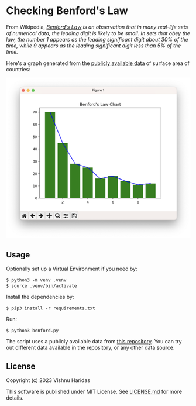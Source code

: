 # Checking Benford's Law

From Wikipedia, _[Benford's Law](https://en.wikipedia.org/wiki/Benford%27s_law) is an observation that in many real-life sets of numerical data, the leading digit is likely to be small. In sets that obey the law, the number 1 appears as the leading significant digit about 30% of the time, while 9 appears as the leading significant digit less than 5% of the time._

Here's a graph generated from the [publicly available data](https://github.com/samayo/country-json/blob/master/src/country-by-surface-area.json) of surface area of countries:

![Screenshot of Bar Chart showing Benford's Law](media/screenshot.png)

## Usage

Optionally set up a Virtual Environment if you need by:
```shell
$ python3 -m venv .venv
$ source .venv/bin/activate
```

Install the dependencies by:
```shell
$ pip3 install -r requirements.txt
```

Run:
```shell
$ python3 benford.py
```

The script uses a publicly available data from [this repository](https://github.com/samayo/country-json). You can try out different data available in the repository, or any other data source.

## License
Copyright (c) 2023 Vishnu Haridas

This software is published under MIT License. See [LICENSE.md](LICENSE.md) for more details.